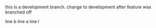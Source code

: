 this is a development branch. 
change to development after feature was branched off


line b
line a
line l
